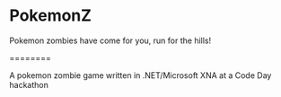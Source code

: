 PokemonZ
========

Pokemon zombies have come for you, run for the hills!

========

A pokemon zombie game written in .NET/Microsoft XNA at a Code Day hackathon 
